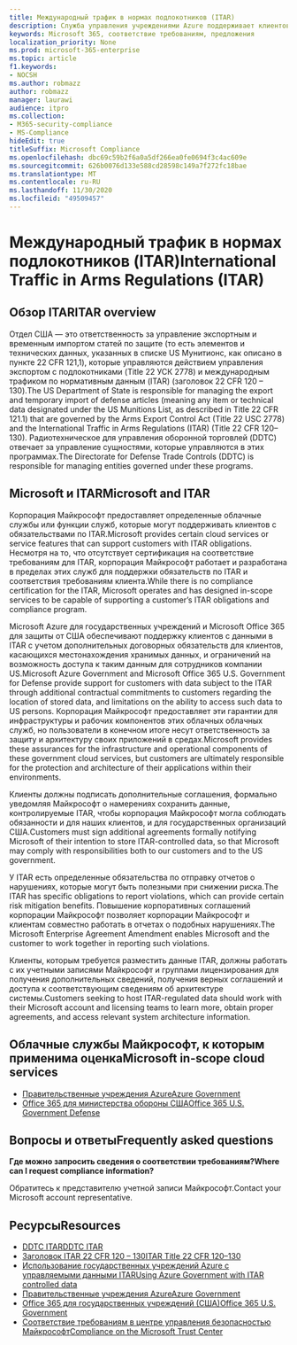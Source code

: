 ```yaml
---
title: Международный трафик в нормах подлокотников (ITAR)
description: Служба управления учреждениями Azure поддерживает клиентов, создающих международный трафик США в системах с поддержкой Регс.
keywords: Microsoft 365, соответствие требованиям, предложения
localization_priority: None
ms.prod: microsoft-365-enterprise
ms.topic: article
f1.keywords:
- NOCSH
ms.author: robmazz
author: robmazz
manager: laurawi
audience: itpro
ms.collection:
- M365-security-compliance
- MS-Compliance
hideEdit: true
titleSuffix: Microsoft Compliance
ms.openlocfilehash: dbc69c59b2f6a0a5df266ea0fe0694f3c4ac609e
ms.sourcegitcommit: 626b0076d133e588cd28598c149a7f272fc18bae
ms.translationtype: MT
ms.contentlocale: ru-RU
ms.lasthandoff: 11/30/2020
ms.locfileid: "49509457"
---
```

# <a name="international-traffic-in-arms-regulations-itar"></a><span data-ttu-id="08d61-104">Международный трафик в нормах подлокотников (ITAR)</span><span class="sxs-lookup"><span data-stu-id="08d61-104">International Traffic in Arms Regulations (ITAR)</span></span>

## <a name="itar-overview"></a><span data-ttu-id="08d61-105">Обзор ITAR</span><span class="sxs-lookup"><span data-stu-id="08d61-105">ITAR overview</span></span>

<span data-ttu-id="08d61-106">Отдел США — это ответственность за управление экспортным и временным импортом статей по защите (то есть элементов и технических данных, указанных в списке US Мунитионс, как описано в пункте 22 CFR 121,1), которые управляются действием управления экспортом с подлокотниками (Title 22 УСК 2778) и международным трафиком по нормативным данным (ITAR) (заголовок 22 CFR 120 – 130).</span><span class="sxs-lookup"><span data-stu-id="08d61-106">The US Department of State is responsible for managing the export and temporary import of defense articles (meaning any item or technical data designated under the US Munitions List, as described in Title 22 CFR 121.1) that are governed by the Arms Export Control Act (Title 22 USC 2778) and the International Traffic in Arms Regulations (ITAR) (Title 22 CFR 120–130).</span></span> <span data-ttu-id="08d61-107">Радиотехническое для управления оборонной торговлей (DDTC) отвечает за управление сущностями, которые управляются в этих программах.</span><span class="sxs-lookup"><span data-stu-id="08d61-107">The Directorate for Defense Trade Controls (DDTC) is responsible for managing entities governed under these programs.</span></span>

## <a name="microsoft-and-itar"></a><span data-ttu-id="08d61-108">Microsoft и ITAR</span><span class="sxs-lookup"><span data-stu-id="08d61-108">Microsoft and ITAR</span></span>

<span data-ttu-id="08d61-109">Корпорация Майкрософт предоставляет определенные облачные службы или функции служб, которые могут поддерживать клиентов с обязательствами по ITAR.</span><span class="sxs-lookup"><span data-stu-id="08d61-109">Microsoft provides certain cloud services or service features that can support customers with ITAR obligations.</span></span> <span data-ttu-id="08d61-110">Несмотря на то, что отсутствует сертификация на соответствие требованиям для ITAR, корпорация Майкрософт работает и разработана в пределах этих служб для поддержки обязательств по ITAR и соответствия требованиям клиента.</span><span class="sxs-lookup"><span data-stu-id="08d61-110">While there is no compliance certification for the ITAR, Microsoft operates and has designed in-scope services to be capable of supporting a customer’s ITAR obligations and compliance program.</span></span>  
  
<span data-ttu-id="08d61-111">Microsoft Azure для государственных учреждений и Microsoft Office 365 для защиты от США обеспечивают поддержку клиентов с данными в ITAR с учетом дополнительных договорных обязательств для клиентов, касающихся местонахождения хранимых данных, и ограничений на возможность доступа к таким данным для сотрудников компании US.</span><span class="sxs-lookup"><span data-stu-id="08d61-111">Microsoft Azure Government and Microsoft Office 365 U.S. Government for Defense provide support for customers with data subject to the ITAR through additional contractual commitments to customers regarding the location of stored data, and limitations on the ability to access such data to US persons.</span></span> <span data-ttu-id="08d61-112">Корпорация Майкрософт предоставляет эти гарантии для инфраструктуры и рабочих компонентов этих облачных облачных служб, но пользователи в конечном итоге несут ответственность за защиту и архитектуру своих приложений в средах.</span><span class="sxs-lookup"><span data-stu-id="08d61-112">Microsoft provides these assurances for the infrastructure and operational components of these government cloud services, but customers are ultimately responsible for the protection and architecture of their applications within their environments.</span></span>  
  
<span data-ttu-id="08d61-113">Клиенты должны подписать дополнительные соглашения, формально уведомляя Майкрософт о намерениях сохранить данные, контролируемые ITAR, чтобы корпорация Майкрософт могла соблюдать обязанности и для наших клиентов, и для государственных организаций США.</span><span class="sxs-lookup"><span data-stu-id="08d61-113">Customers must sign additional agreements formally notifying Microsoft of their intention to store ITAR-controlled data, so that Microsoft may comply with responsibilities both to our customers and to the US government.</span></span>  
  
<span data-ttu-id="08d61-114">У ITAR есть определенные обязательства по отправку отчетов о нарушениях, которые могут быть полезными при снижении риска.</span><span class="sxs-lookup"><span data-stu-id="08d61-114">The ITAR has specific obligations to report violations, which can provide certain risk mitigation benefits.</span></span> <span data-ttu-id="08d61-115">Повышение корпоративных соглашений корпорации Майкрософт позволяет корпорации Майкрософт и клиентам совместно работать в отчетах о подобных нарушениях.</span><span class="sxs-lookup"><span data-stu-id="08d61-115">The Microsoft Enterprise Agreement Amendment enables Microsoft and the customer to work together in reporting such violations.</span></span>  
  
<span data-ttu-id="08d61-116">Клиенты, которым требуется разместить данные ITAR, должны работать с их учетными записями Майкрософт и группами лицензирования для получения дополнительных сведений, получения верных соглашений и доступа к соответствующим сведениям об архитектуре системы.</span><span class="sxs-lookup"><span data-stu-id="08d61-116">Customers seeking to host ITAR-regulated data should work with their Microsoft account and licensing teams to learn more, obtain proper agreements, and access relevant system architecture information.</span></span>

## <a name="microsoft-in-scope-cloud-services"></a><span data-ttu-id="08d61-117">Облачные службы Майкрософт, к которым применима оценка</span><span class="sxs-lookup"><span data-stu-id="08d61-117">Microsoft in-scope cloud services</span></span>

- [<span data-ttu-id="08d61-118">Правительственные учреждения Azure</span><span class="sxs-lookup"><span data-stu-id="08d61-118">Azure Government</span></span>](https://aka.ms/AzureCompliance)
- [<span data-ttu-id="08d61-119">Office 365 для министерства обороны США</span><span class="sxs-lookup"><span data-stu-id="08d61-119">Office 365 U.S. Government Defense</span></span>](https://go.microsoft.com/fwlink/p/?LinkID=2077751)

## <a name="frequently-asked-questions"></a><span data-ttu-id="08d61-120">Вопросы и ответы</span><span class="sxs-lookup"><span data-stu-id="08d61-120">Frequently asked questions</span></span>

<span data-ttu-id="08d61-121">**Где можно запросить сведения о соответствии требованиям?**</span><span class="sxs-lookup"><span data-stu-id="08d61-121">**Where can I request compliance information?**</span></span>

<span data-ttu-id="08d61-122">Обратитесь к представителю учетной записи Майкрософт.</span><span class="sxs-lookup"><span data-stu-id="08d61-122">Contact your Microsoft account representative.</span></span>

## <a name="resources"></a><span data-ttu-id="08d61-123">Ресурсы</span><span class="sxs-lookup"><span data-stu-id="08d61-123">Resources</span></span>

- [<span data-ttu-id="08d61-124">DDTC ITAR</span><span class="sxs-lookup"><span data-stu-id="08d61-124">DDTC ITAR</span></span>](https://www.pmddtc.state.gov/?id=ddtc_kb_article_page&sys_id=24d528fddbfc930044f9ff621f961987)
- [<span data-ttu-id="08d61-125">Заголовок ITAR 22 CFR 120 – 130</span><span class="sxs-lookup"><span data-stu-id="08d61-125">ITAR Title 22 CFR 120–130</span></span>](https://aka.ms/itar)
- [<span data-ttu-id="08d61-126">Использование государственных учреждений Azure с управляемыми данными ITAR</span><span class="sxs-lookup"><span data-stu-id="08d61-126">Using Azure Government with ITAR controlled data</span></span>](https://aka.ms/azure-itar-guide)
- [<span data-ttu-id="08d61-127">Правительственные учреждения Azure</span><span class="sxs-lookup"><span data-stu-id="08d61-127">Azure Government</span></span>](https://azure.microsoft.com/features/gov/)
- [<span data-ttu-id="08d61-128">Office 365 для государственных учреждений (США)</span><span class="sxs-lookup"><span data-stu-id="08d61-128">Office 365 U.S. Government</span></span>](https://products.office.com/government/office-365-web-services-for-government)
- [<span data-ttu-id="08d61-129">Соответствие требованиям в центре управления безопасностью Майкрософт</span><span class="sxs-lookup"><span data-stu-id="08d61-129">Compliance on the Microsoft Trust Center</span></span>](https://www.microsoft.com/trust-center/compliance/compliance-overview)
